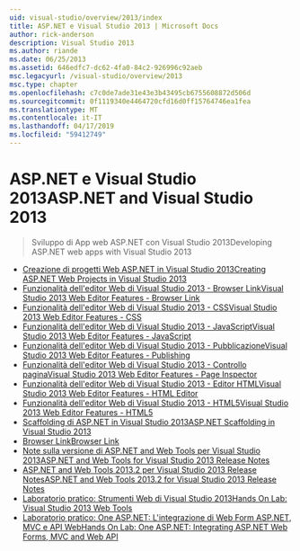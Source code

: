 ```yaml
---
uid: visual-studio/overview/2013/index
title: ASP.NET e Visual Studio 2013 | Microsoft Docs
author: rick-anderson
description: Visual Studio 2013
ms.author: riande
ms.date: 06/25/2013
ms.assetid: 646edfc7-dc62-4fa0-84c2-926996c92aeb
msc.legacyurl: /visual-studio/overview/2013
msc.type: chapter
ms.openlocfilehash: c7c0de7ade31e43e3b43495cb6755608872d506d
ms.sourcegitcommit: 0f1119340e4464720cfd16d0ff15764746ea1fea
ms.translationtype: MT
ms.contentlocale: it-IT
ms.lasthandoff: 04/17/2019
ms.locfileid: "59412749"
---
```

# <a name="aspnet-and-visual-studio-2013"></a><span data-ttu-id="25ba8-103">ASP.NET e Visual Studio 2013</span><span class="sxs-lookup"><span data-stu-id="25ba8-103">ASP.NET and Visual Studio 2013</span></span>

> <span data-ttu-id="25ba8-104">Sviluppo di App web ASP.NET con Visual Studio 2013</span><span class="sxs-lookup"><span data-stu-id="25ba8-104">Developing ASP.NET web apps with Visual Studio 2013</span></span>


- [<span data-ttu-id="25ba8-105">Creazione di progetti Web ASP.NET in Visual Studio 2013</span><span class="sxs-lookup"><span data-stu-id="25ba8-105">Creating ASP.NET Web Projects in Visual Studio 2013</span></span>](creating-web-projects-in-visual-studio.md)
- [<span data-ttu-id="25ba8-106">Funzionalità dell'editor Web di Visual Studio 2013 - Browser Link</span><span class="sxs-lookup"><span data-stu-id="25ba8-106">Visual Studio 2013 Web Editor Features - Browser Link</span></span>](visual-studio-2013-web-editor-features-browser-link.md)
- [<span data-ttu-id="25ba8-107">Funzionalità dell'editor Web di Visual Studio 2013 - CSS</span><span class="sxs-lookup"><span data-stu-id="25ba8-107">Visual Studio 2013 Web Editor Features - CSS</span></span>](visual-studio-2013-web-editor-features-css.md)
- [<span data-ttu-id="25ba8-108">Funzionalità dell'editor Web di Visual Studio 2013 - JavaScript</span><span class="sxs-lookup"><span data-stu-id="25ba8-108">Visual Studio 2013 Web Editor Features - JavaScript</span></span>](visual-studio-2013-web-editor-features-javascript.md)
- [<span data-ttu-id="25ba8-109">Funzionalità dell'editor Web di Visual Studio 2013 - Pubblicazione</span><span class="sxs-lookup"><span data-stu-id="25ba8-109">Visual Studio 2013 Web Editor Features - Publishing</span></span>](visual-studio-2013-web-editor-features-publishing.md)
- [<span data-ttu-id="25ba8-110">Funzionalità dell'editor Web di Visual Studio 2013 - Controllo pagina</span><span class="sxs-lookup"><span data-stu-id="25ba8-110">Visual Studio 2013 Web Editor Features - Page Inspector</span></span>](visual-studio-2013-web-editor-features-page-inspector.md)
- [<span data-ttu-id="25ba8-111">Funzionalità dell'editor Web di Visual Studio 2013 - Editor HTML</span><span class="sxs-lookup"><span data-stu-id="25ba8-111">Visual Studio 2013 Web Editor Features - HTML Editor</span></span>](visual-studio-2013-web-editor-features-html-editor.md)
- [<span data-ttu-id="25ba8-112">Funzionalità dell'editor Web di Visual Studio 2013 - HTML5</span><span class="sxs-lookup"><span data-stu-id="25ba8-112">Visual Studio 2013 Web Editor Features - HTML5</span></span>](visual-studio-2013-web-editor-features-html5.md)
- [<span data-ttu-id="25ba8-113">Scaffolding di ASP.NET in Visual Studio 2013</span><span class="sxs-lookup"><span data-stu-id="25ba8-113">ASP.NET Scaffolding in Visual Studio 2013</span></span>](aspnet-scaffolding-overview.md)
- [<span data-ttu-id="25ba8-114">Browser Link</span><span class="sxs-lookup"><span data-stu-id="25ba8-114">Browser Link</span></span>](using-browser-link.md)
- [<span data-ttu-id="25ba8-115">Note sulla versione di ASP.NET and Web Tools per Visual Studio 2013</span><span class="sxs-lookup"><span data-stu-id="25ba8-115">ASP.NET and Web Tools for Visual Studio 2013 Release Notes</span></span>](release-notes.md)
- [<span data-ttu-id="25ba8-116">ASP.NET and Web Tools 2013.2 per Visual Studio 2013 Release Notes</span><span class="sxs-lookup"><span data-stu-id="25ba8-116">ASP.NET and Web Tools 2013.2 for Visual Studio 2013 Release Notes</span></span>](aspnet-and-web-tools-20132-preview-for-visual-studio-2013-release-notes.md)
- [<span data-ttu-id="25ba8-117">Laboratorio pratico: Strumenti Web di Visual Studio 2013</span><span class="sxs-lookup"><span data-stu-id="25ba8-117">Hands On Lab: Visual Studio 2013 Web Tools</span></span>](visual-studio-2013-web-tools.md)
- [<span data-ttu-id="25ba8-118">Laboratorio pratico: One ASP.NET: L'integrazione di Web Form ASP.NET, MVC e API Web</span><span class="sxs-lookup"><span data-stu-id="25ba8-118">Hands On Lab: One ASP.NET: Integrating ASP.NET Web Forms, MVC and Web API</span></span>](one-aspnet-integrating-aspnet-web-forms-mvc-and-web-api.md)

